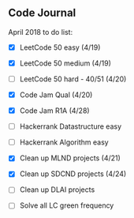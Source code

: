## Code Journal

April 2018 to do list:  
- [x] LeetCode 50 easy (4/19)  
- [x] LeetCode 50 medium (4/19)  
- [ ] LeetCode 50 hard - 40/51 (4/20)  
- [x] Code Jam Qual (4/20)  
- [x] Code Jam R1A (4/28)  
- [ ] Hackerrank Datastructure easy  
- [ ] Hackerrank Algorithm easy  
- [x] Clean up MLND projects (4/21)  
- [x] Clean up SDCND projects (4/24)  
- [ ] Clean up DLAI projects  
- [ ] Solve all LC green frequency  


